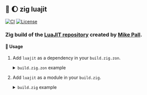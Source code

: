 ## :lizard: :moon: **zig luajit**

[![CI][ci-shield]][ci-url]
[![License][license-shield]][license-url]

### Zig build of the [LuaJIT repository](https://github.com/LuaJIT/LuaJIT) created by [Mike Pall](https://github.com/MikePall).

#### :rocket: Usage

1. Add `luajit` as a dependency in your `build.zig.zon`.

    <details>

    <summary><code>build.zig.zon</code> example</summary>

    ```zig
    .{
        .name = "<name_of_your_package>",
        .version = "<version_of_your_package>",
        .dependencies = .{
            .luajit = .{
                .url = "https://github.com/tensorush/zig-luajit/archive/<git_tag_or_commit_hash>.tar.gz",
                .hash = "<package_hash>",
            },
        },
    }
    ```

    Set `<package_hash>` to `12200000000000000000000000000000000000000000000000000000000000000000`, and Zig will provide the correct found value in an error message.

    </details>

2. Add `luajit` as a module in your `build.zig`.

    <details>

    <summary><code>build.zig</code> example</summary>

    ```zig
    const luajit = b.dependency("luajit", .{});
    exe.addModule("luajit", luajit.module("luajit"));
    ```

    </details>

<!-- MARKDOWN LINKS -->

[ci-shield]: https://img.shields.io/github/actions/workflow/status/tensorush/zig-luajit/ci.yaml?branch=main&style=for-the-badge&logo=github&label=CI&labelColor=black
[ci-url]: https://github.com/tensorush/zig-luajit/blob/main/.github/workflows/ci.yaml
[license-shield]: https://img.shields.io/github/license/tensorush/zig-luajit.svg?style=for-the-badge&labelColor=black
[license-url]: https://github.com/tensorush/zig-luajit/blob/main/LICENSE.md
